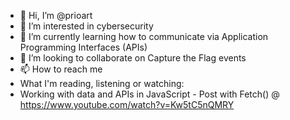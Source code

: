 - 👋 Hi, I’m @prioart
- 👀 I’m interested in cybersecurity 
- 🌱 I’m currently learning how to communicate via Application Programming Interfaces (APIs)
- 💞️ I’m looking to collaborate on Capture the Flag events
- 📫 How to reach me 
- What I'm reading, listening or watching: 
- Working with data and APIs in JavaScript - Post with Fetch() @ https://www.youtube.com/watch?v=Kw5tC5nQMRY 
<!---
prioart/prioart is a ✨ special ✨ repository because its `README.md` (this file) appears on your GitHub profile.
You can click the Preview link to take a look at your changes.
--->
